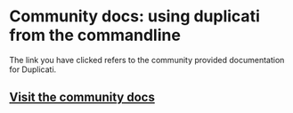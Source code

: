 # Community docs: using duplicati from the commandline

The link you have clicked refers to the community provided documentation for Duplicati.

## [Visit the community docs](https://docs.duplicati.com/en/latest/04-using-duplicati-from-the-command-line/)
